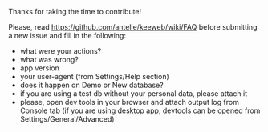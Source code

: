 Thanks for taking the time to contribute!

Please, read https://github.com/antelle/keeweb/wiki/FAQ before submitting a new issue and fill in the following:

- what were your actions?
- what was wrong?
- app version
- your user-agent (from Settings/Help section)
- does it happen on Demo or New database?
- if you are using a test db without your personal data, please attach it
- please, open dev tools in your browser and attach output log from Console tab 
    (if you are using desktop app, devtools can be opened from Settings/General/Advanced)
